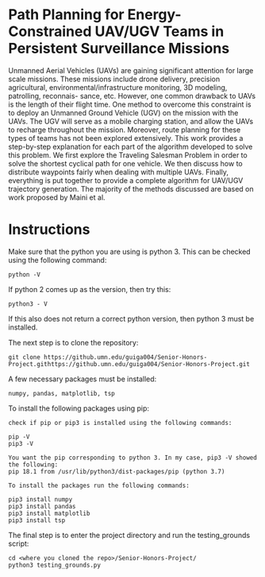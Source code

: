 # Path Planning for Energy-Constrained UAV/UGV Teams in Persistent Surveillance Missions

Unmanned Aerial Vehicles (UAVs) are gaining significant attention for large
scale missions. These missions include drone delivery, precision agricultural,
environmental/infrastructure monitoring, 3D modeling, patrolling, reconnais-
sance, etc. However, one common drawback to UAVs is the length of their
flight time. One method to overcome this constraint is to deploy an Unmanned
Ground Vehicle (UGV) on the mission with the UAVs. The UGV will serve
as a mobile charging station, and allow the UAVs to recharge throughout
the mission. Moreover, route planning for these types of teams has not been
explored extensively. This work provides a step-by-step explanation for each
part of the algorithm developed to solve this problem. We first explore the
Traveling Salesman Problem in order to solve the shortest cyclical path for
one vehicle. We then discuss how to distribute waypoints fairly when dealing
with multiple UAVs. Finally, everything is put together to provide a complete
algorithm for UAV/UGV trajectory generation. The majority of the methods
discussed are based on work proposed by Maini et al.


# Instructions

Make sure that the python you are using is python 3. This can be checked using the following command:

    python -V

If python 2 comes up as the version, then try this:

    python3 - V

If this also does not return a correct python version, then python 3 must be installed.

The next step is to clone the repository:

    git clone https://github.umn.edu/guiga004/Senior-Honors-Project.githttps://github.umn.edu/guiga004/Senior-Honors-Project.git

A few necessary packages must be installed: 
    
    numpy, pandas, matplotlib, tsp

To install the following packages using pip:

    check if pip or pip3 is installed using the following commands:

    pip -V
    pip3 -V

    You want the pip corresponding to python 3. In my case, pip3 -V showed the following:
    pip 18.1 from /usr/lib/python3/dist-packages/pip (python 3.7)

    To install the packages run the following commands:

    pip3 install numpy
    pip3 install pandas
    pip3 install matplotlib
    pip3 install tsp


The final step is to enter the project directory and run the testing_grounds script:

    cd <where you cloned the repo>/Senior-Honors-Project/
    python3 testing_grounds.py
